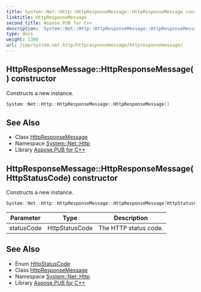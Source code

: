 ```yaml
---
title: System::Net::Http::HttpResponseMessage::HttpResponseMessage constructor
linktitle: HttpResponseMessage
second_title: Aspose.PUB for C++
description: 'System::Net::Http::HttpResponseMessage::HttpResponseMessage constructor. Constructs a new instance in C++.'
type: docs
weight: 1300
url: /cpp/system.net.http/httpresponsemessage/httpresponsemessage/
---
```

## HttpResponseMessage::HttpResponseMessage() constructor


Constructs a new instance.

```cpp
System::Net::Http::HttpResponseMessage::HttpResponseMessage()
```

## See Also

* Class [HttpResponseMessage](../)
* Namespace [System::Net::Http](../../)
* Library [Aspose.PUB for C++](../../../)
## HttpResponseMessage::HttpResponseMessage(HttpStatusCode) constructor


Constructs a new instance.

```cpp
System::Net::Http::HttpResponseMessage::HttpResponseMessage(HttpStatusCode statusCode)
```


| Parameter | Type | Description |
| --- | --- | --- |
| statusCode | HttpStatusCode | The HTTP status code. |

## See Also

* Enum [HttpStatusCode](../../../system.net/httpstatuscode/)
* Class [HttpResponseMessage](../)
* Namespace [System::Net::Http](../../)
* Library [Aspose.PUB for C++](../../../)
